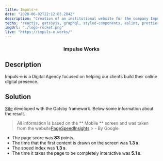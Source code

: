 ```yaml
---
title: Impuls-e
date: "2020-06-02T22:12:03.284Z"
description: "Creation of an institutional website for the company Impuls-e"
techs: "reactjs, gatsbyjs, graphql, styled-components, eslint, prettier"
imgUrl: "./logo-rocket.png"
live: "https://impuls-e.works/"
---
```


<h3 align="center">
  Impulse Works
</h3>

## Description

Impuls-e is a Digital Agency focused on helping our clients build their online digital presence.

## Solution

[Site](https://impuls-e.works/) developed with the Gatsby framework.
Below some information about the result.

> All information is based on the ** Mobile ** screen and was taken from the website[PageSpeedInsights](https://developers.google.com/speed/pagespeed/insights/) > - By Google

- The page score was **83** points.
- The time that the first content is drawn on the screen was **1.3 s**.
- The speed index was **1.3 s**.
- The time it takes the page to be completely interactive was **5.1 s**.
